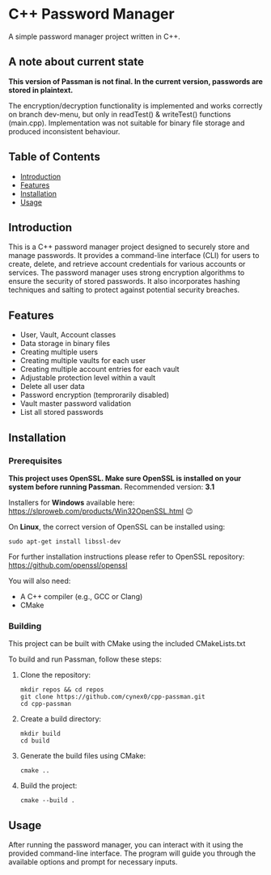 # C++ Password Manager

A simple password manager project written in C++.

## A note about current state
**This version of Passman is not final. In the current version, passwords are stored in plaintext.**

The encryption/decryption functionality is implemented and works correctly on branch dev-menu, 
but only in readTest() & writeTest() functions (main.cpp). Implementation was not suitable for binary file storage and produced inconsistent behaviour.

## Table of Contents

- [Introduction](#introduction)
- [Features](#features)
- [Installation](#installation)
- [Usage](#usage)

## Introduction

This is a C++ password manager project designed to securely store and manage passwords. 
It provides a command-line interface (CLI) for users to create, delete, and retrieve account credentials for various accounts or services.
The password manager uses strong encryption algorithms to ensure the security of stored passwords. It also incorporates hashing techniques and salting to protect against potential security breaches.

## Features
- User, Vault, Account classes
- Data storage in binary files
- Creating multiple users
- Creating multiple vaults for each user
- Creating multiple account entries for each vault
- Adjustable protection level within a vault
- Delete all user data
- Password encryption (temprorarily disabled)
- Vault master password validation
- List all stored passwords

## Installation
### Prerequisites
**__This project uses OpenSSL. Make sure OpenSSL is installed on your system before running Passman.__** Recommended version: **3.1**

Installers for __Windows__ available here: https://slproweb.com/products/Win32OpenSSL.html :wink:

On __Linux__, the correct version of OpenSSL can be installed using:
   ```shell
   sudo apt-get install libssl-dev
   ```

For further installation instructions please refer to OpenSSL repository: https://github.com/openssl/openssl

You will also need:
- A C++ compiler (e.g., GCC or Clang)
- CMake

### Building
This project can be built with CMake using the included CMakeLists.txt

To build and run Passman, follow these steps:

1. Clone the repository:
   ```shell
   mkdir repos && cd repos
   git clone https://github.com/cynex0/cpp-passman.git
   cd cpp-passman
   ```
   
2. Create a build directory:
    ```shell
    mkdir build
    cd build
    ```
   
3. Generate the build files using CMake:
    ```shell
    cmake ..
    ```
   
4. Build the project: 
    ```shell
    cmake --build .
    ```
   

## Usage
After running the password manager, you can interact with it using the provided command-line interface. 
The program will guide you through the available options and prompt for necessary inputs.
